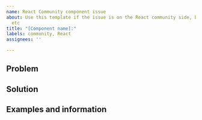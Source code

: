 ```yaml
---
name: React Community component issue
about: Use this template if the issue is on the React community side, bug, enhancement
  etc
title: "[Component name]:"
labels: community, React
assignees: ''

---
```


## Problem

## Solution

## Examples and information
